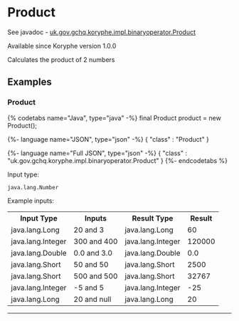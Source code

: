 # Product
See javadoc - [uk.gov.gchq.koryphe.impl.binaryoperator.Product](ref://../../javadoc/koryphe/uk/gov/gchq/koryphe/impl/binaryoperator/Product.html)

Available since Koryphe version 1.0.0

Calculates the product of 2 numbers

## Examples

### Product


{% codetabs name="Java", type="java" -%}
final Product product = new Product();

{%- language name="JSON", type="json" -%}
{
  "class" : "Product"
}

{%- language name="Full JSON", type="json" -%}
{
  "class" : "uk.gov.gchq.koryphe.impl.binaryoperator.Product"
}
{%- endcodetabs %}

Input type:

```
java.lang.Number
```

Example inputs:
<table style="display: block;">
<tr><th>Input Type</th><th>Inputs</th><th>Result Type</th><th>Result</th></tr>
<tr><td>java.lang.Long</td><td>20 and 3</td><td>java.lang.Long</td><td>60</td></tr>
<tr><td>java.lang.Integer</td><td>300 and 400</td><td>java.lang.Integer</td><td>120000</td></tr>
<tr><td>java.lang.Double</td><td>0.0 and 3.0</td><td>java.lang.Double</td><td>0.0</td></tr>
<tr><td>java.lang.Short</td><td>50 and 50</td><td>java.lang.Short</td><td>2500</td></tr>
<tr><td>java.lang.Short</td><td>500 and 500</td><td>java.lang.Short</td><td>32767</td></tr>
<tr><td>java.lang.Integer</td><td>-5 and 5</td><td>java.lang.Integer</td><td>-25</td></tr>
<tr><td>java.lang.Long</td><td>20 and null</td><td>java.lang.Long</td><td>20</td></tr>
</table>

-----------------------------------------------

